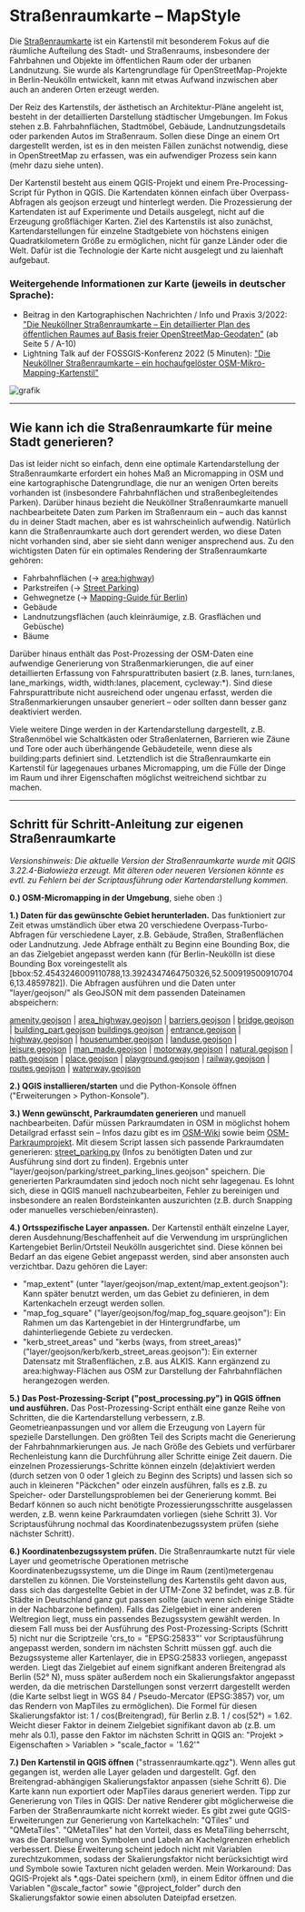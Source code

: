 # Straßenraumkarte – MapStyle

Die [Straßenraumkarte](https://strassenraumkarte.osm-berlin.org/?map=micromap) ist ein Kartenstil mit besonderem Fokus auf die räumliche Aufteilung des Stadt- und Straßenraums, insbesondere der Fahrbahnen und Objekte im öffentlichen Raum oder der urbanen Landnutzung. Sie wurde als Kartengrundlage für OpenStreetMap-Projekte in Berlin-Neukölln entwickelt, kann mit etwas Aufwand inzwischen aber auch an anderen Orten erzeugt werden.

Der Reiz des Kartenstils, der ästhetisch an Architektur-Pläne angeleht ist, besteht in der detaillierten Darstellung städtischer Umgebungen. Im Fokus stehen z.B. Fahrbahnflächen, Stadtmöbel, Gebäude, Landnutzungsdetails oder parkenden Autos im Straßenraum. Sollen diese Dinge an einem Ort dargestellt werden, ist es in den meisten Fällen zunächst notwendig, diese in OpenStreetMap zu erfassen, was ein aufwendiger Prozess sein kann (mehr dazu siehe unten).

Der Kartenstil besteht aus einem QGIS-Projekt und einem Pre-Processing-Script für Python in QGIS. Die Kartendaten können einfach über Overpass-Abfragen als geojson erzeugt und hinterlegt werden. Die Prozessierung der Kartendaten ist auf Experimente und Details ausgelegt, nicht auf die Erzeugung großflächiger Karten. Ziel des Kartenstils ist also zunächst, Kartendarstellungen für einzelne Stadtgebiete von höchstens einigen Quadratkilometern Größe zu ermöglichen, nicht für ganze Länder oder die Welt. Dafür ist die Technologie der Karte nicht ausgelegt und zu laienhaft aufgebaut.

### Weitergehende Informationen zur Karte (jeweils in deutscher Sprache):
* Beitrag in den Kartographischen Nachrichten / Info und Praxis 3/2022: ["Die Neuköllner Straßenraumkarte – Ein detaillierter Plan des öffentlichen Raumes auf Basis freier OpenStreetMap-Geodaten"](https://static-content.springer.com/esm/art%3A10.1007%2Fs42489-022-00119-1/MediaObjects/42489_2022_119_MOESM1_ESM.pdf) (ab Seite 5 / A-10)
* Lightning Talk auf der FOSSGIS-Konferenz 2022 (5 Minuten): ["Die Neuköllner Straßenraumkarte – ein hochaufgelöster OSM-Mikro-Mapping-Kartenstil"](https://media.ccc.de/v/fossgis2022-14180-die-neukllner-straenraumkarte-ein-hochaufgelster-osm-mikro-mapping-kartenstil
)

![grafik](https://github.com/SupaplexOSM/strassenraumkarte-neukoelln/blob/main/images/sample_image.jpg)

--------------------

## Wie kann ich die Straßenraumkarte für meine Stadt generieren?

Das ist leider nicht so einfach, denn eine optimale Kartendarstellung der Straßenraumkarte erfordert ein hohes Maß an Micromapping in OSM und eine kartographische Datengrundlage, die nur an wenigen Orten bereits vorhanden ist (insbesondere Fahrbahnflächen und straßenbegleitendes Parken). Darüber hinaus bezieht die Neuköllner Straßenraumkarte manuell nachbearbeitete Daten zum Parken im Straßenraum ein – auch das kannst du in deiner Stadt machen, aber es ist wahrscheinlich aufwendig. Natürlich kann die Straßenraumkarte auch dort gerendert werden, wo diese Daten nicht vorhanden sind, aber sie sieht dann weniger ansprechend aus. Zu den wichtigsten Daten für ein optimales Rendering der Straßenraumkarte gehören:
* Fahrbahnflächen (-> [area:highway](https://wiki.openstreetmap.org/wiki/Proposal:Area_highway/mapping_guidelines))
* Parkstreifen (-> [Street Parking](https://wiki.openstreetmap.org/wiki/Street_parking))
* Gehwegnetze (-> [Mapping-Guide für Berlin](https://wiki.openstreetmap.org/wiki/Berlin/Verkehrswende/Gehwege))
* Gebäude
* Landnutzungsflächen (auch kleinräumige, z.B. Grasflächen und Gebüsche)
* Bäume

Darüber hinaus enthält das Post-Prozessing der OSM-Daten eine aufwendige Generierung von Straßenmarkierungen, die auf einer detaillierten Erfassung von Fahrspurattributen basiert (z.B. lanes, turn:lanes, lane_markings, width, width:lanes, placement, cycleway:*). Sind diese Fahrspurattribute nicht ausreichend oder ungenau erfasst, werden die Straßenmarkierungen unsauber generiert – oder sollten dann besser ganz deaktiviert werden.

Viele weitere Dinge werden in der Kartendarstellung dargestellt, z.B. Straßenmöbel wie Schaltkästen oder Straßenlaternen, Barrieren wie Zäune und Tore oder auch überhängende Gebäudeteile, wenn diese als building:parts definiert sind. Letztendlich ist die Straßenraumkarte ein Kartenstil für lagegenaues urbanes Micromapping, um die Fülle der Dinge im Raum und ihrer Eigenschaften möglichst weitreichend sichtbar zu machen.

--------------------

## Schritt für Schritt-Anleitung zur eigenen Straßenraumkarte

_Versionshinweis: Die aktuelle Version der Straßenraumkarte wurde mit QGIS 3.22.4-Białowieża erzeugt. Mit älteren oder neueren Versionen könnte es evtl. zu Fehlern bei der Scriptausführung oder Kartendarstellung kommen._

__0.) OSM-Micromapping in der Umgebung__, siehe oben :)

__1.) Daten für das gewünschte Gebiet herunterladen.__ Das funktioniert zur Zeit etwas umständlich über etwa 20 verschiedene Overpass-Turbo-Abfragen für verschiedene Layer, z.B. Gebäude, Straßen, Straßenflächen oder Landnutzung. Jede Abfrage enthält zu Beginn eine Bounding Box, die an das Zielgebiet angepasst werden kann (für Berlin-Neukölln ist diese Bounding Box voreingestellt als [bbox:52.4543246009110788,13.3924347464750326,52.5009195009107046,13.4859782]). Die Abfragen ausführen und die Daten unter "layer/geojson/" als GeoJSON mit dem passenden Dateinamen abspeichern:

[amenity.geojson](https://overpass-turbo.eu/s/1CCd) | [area_highway.geojson](http://overpass-turbo.eu/s/1erF) | [barriers.geojson](http://overpass-turbo.eu/s/1cZw) | [bridge.geojson](http://overpass-turbo.eu/s/1cTT) | [building_part.geojson](http://overpass-turbo.eu/s/1cZv)
[buildings.geojson](http://overpass-turbo.eu/s/1cZx) | [entrance.geojson](http://overpass-turbo.eu/s/1cTV) | [highway.geojson](http://overpass-turbo.eu/s/1cLL) | [housenumber.geojson](http://overpass-turbo.eu/s/1cTN) | [landuse.geojson](http://overpass-turbo.eu/s/1cTF) | [leisure.geojson](http://overpass-turbo.eu/s/1cTL) | [man_made.geojson](https://overpass-turbo.eu/s/1qyx) | [motorway.geojson](http://overpass-turbo.eu/s/1cTO) | [natural.geojson](http://overpass-turbo.eu/s/1cTD) | [path.geojson](http://overpass-turbo.eu/s/1eG0) | [place.geojson](http://overpass-turbo.eu/s/1cTR) | [playground.geojson](https://overpass-turbo.eu/s/1iMm) | [railway.geojson](https://overpass-turbo.eu/s/1izr) | [routes.geojson](http://overpass-turbo.eu/s/1eG1) | [waterway.geojson](http://overpass-turbo.eu/s/1cTP)

__2.) QGIS installieren/starten__ und die Python-Konsole öffnen ("Erweiterungen > Python-Konsole").

__3.) Wenn gewünscht, Parkraumdaten generieren__ und manuell nachbearbeiten. Dafür müssen Parkraumdaten in OSM in möglichst hohem Detailgrad erfasst sein – Infos dazu gibt es im [OSM-Wiki](https://wiki.openstreetmap.org/wiki/DE:Street_parking) sowie beim [OSM-Parkraumprojekt](https://parkraum.osm-verkehrswende.org/participate/). Mit diesem Script lassen sich passende Parkraumdaten generieren: [street_parking.py](https://github.com/SupaplexOSM/street_parking.py) (Infos zu benötigten Daten und zur Ausführung sind dort zu finden). Ergebnis unter "layer/geojson/parking/street_parking_lines.geojson" speichern.
Die generierten Parkraumdaten sind jedoch noch nicht sehr lagegenau. Es lohnt sich, diese in QGIS manuell nachzubearbeiten, Fehler zu bereinigen und insbesondere an realen Bordsteinkanten auszurichten (z.B. durch Snapping oder manuelles verschieben/einrasten).

__4.) Ortsspezifische Layer anpassen.__ Der Kartenstil enthält einzelne Layer, deren Ausdehnung/Beschaffenheit auf die Verwendung im ursprünglichen Kartengebiet Berlin/Ortsteil Neukölln ausgerichtet sind. Diese können bei Bedarf an das eigene Gebiet angepasst werden, sind aber ansonsten auch verzichtbar. Dazu gehören die Layer:
* "map_extent" (unter "layer/geojson/map_extent/map_extent.geojson"): Kann später benutzt werden, um das Gebiet zu definieren, in dem Kartenkacheln erzeugt werden sollen.
* "map_fog_square" ("layer/geojson/fog/map_fog_square.geojson"): Ein Rahmen um das Kartengebiet in der Hintergrundfarbe, um dahinterliegende Gebiete zu verdecken.
* "kerb_street_areas" und "kerbs (ways, from street_areas)" ("layer/geojson/kerb/kerb_street_areas.geojson"): Ein externer Datensatz mit Straßenflächen, z.B. aus ALKIS. Kann ergänzend zu area:highway-Flächen aus OSM zur Darstellung der Fahrbahnflächen herangezogen werden.

__5.) Das Post-Prozessing-Script ("post_processing.py") in QGIS öffnen und ausführen.__ Das Post-Prozessing-Script enthält eine ganze Reihe von Schritten, die die Kartendarstellung verbessern, z.B. Geometrieanpassungen und vor allem die Erzeugung von Layern für spezielle Darstellungen. Den größten Teil des Scripts macht die Generierung der Fahrbahnmarkierungen aus. Je nach Größe des Gebiets und verfürbarer Rechenleistung kann die Durchführung aller Schritte einige Zeit dauern. Die einzelnen Prozessierungs-Schritte können einzeln (de)aktiviert werden (durch setzen von 0 oder 1 gleich zu Beginn des Scripts) und lassen sich so auch in kleineren "Päckchen" oder einzeln ausführen, falls es z.B. zu Speicher- oder Darstellungsproblemen bei der Generierung kommt. Bei Bedarf können so auch nicht benötigte Prozessierungsschritte ausgelassen werden, z.B. wenn keine Parkraumdaten vorliegen (siehe Schritt 3). Vor Scriptausführung nochmal das Koordinatenbezugssystem prüfen (siehe nächster Schritt).

__6.) Koordinatenbezugssystem prüfen.__ Die Straßenraumkarte nutzt für viele Layer und geometrische Operationen metrische Koordinatenbezugssysteme, um die Dinge im Raum (zenti)metergenau darstellen zu können. Die Vorsteinstellung des Kartenstils geht davon aus, dass sich das dargestellte Gebiet in der UTM-Zone 32 befindet, was z.B. für Städte in Deutschland ganz gut passen sollte (auch wenn sich einige Städte in der Nachbarzone befinden).
Falls das Zielgebiet in einer anderen Weltregion liegt, muss ein passendes Bezugssystem gewählt werden. In diesem Fall muss bei der Ausführung des Post-Prozessing-Scripts (Schritt 5) nicht nur die Scriptzeile 'crs_to = "EPSG:25833"' vor Scriptausführung angepasst werden, sondern im nächsten Schritt müssen ggf. auch die Bezugssysteme aller Kartenlayer, die in EPSG:25833 vorliegen, angepasst werden.
Liegt das Zielgebiet auf einem signifkant anderen Breitengrad als Berlin (52° N), muss später außerdem noch ein Skalierungsfaktor angepasst werden, da die metrischen Darstellungen sonst verzerrt dargestellt werden (die Karte selbst liegt in WGS 84 / Pseudo-Mercator (EPSG:3857) vor, um das Rendern von MapTiles zu ermöglichen). Die Formel für diesen Skalierungsfaktor ist: 1 / cos(Breitengrad), für Berlin z.B. 1 / cos(52°) = 1.62. Weicht dieser Faktor in deinem Zielgebiet signifikant davon ab (z.B. um mehr als 0.1), passe den Faktor im nächsten Schritt in QGIS an: "Projekt > Eigenschaften > Variablen > "scale_factor = '1.62'"

__7.) Den Kartenstil in QGIS öffnen__ ("strassenraumkarte.qgz"). Wenn alles gut gegangen ist, werden alle Layer geladen und dargestellt. Ggf. den Breitengrad-abhängigen Skalierungsfaktor anpassen (siehe Schritt 6). Die Karte kann nun exportiert oder MapTiles daraus generiert werden. Tipp zur Generierung von Tiles in QGIS: Der native Renderer gibt möglicherweise die Farben der Straßenraumkarte nicht korrekt wieder. Es gibt zwei gute QGIS-Erweiterungen zur Generierung von Kartelkacheln: "QTiles" und "QMetaTiles". "QMetaTiles" hat den Vorteil, dass es MetaTiling beherrscht, was die Darstellung von Symbolen und Labeln an Kachelgrenzen erheblich verbessert. Diese Erweiterung scheint jedoch nicht mit Variablen zurechtzukommen, sodass der Skalierungsfaktor nicht berücksichtigt wird und Symbole sowie Taxturen nicht geladen werden. Mein Workaround: Das QGIS-Projekt als *.qgs-Datei speichern (xml), in einem Editor öffnen und die Variablen "@scale_factor" sowie "@project_folder" durch den Skalierungsfaktor sowie einen absoluten Dateipfad ersetzen.

